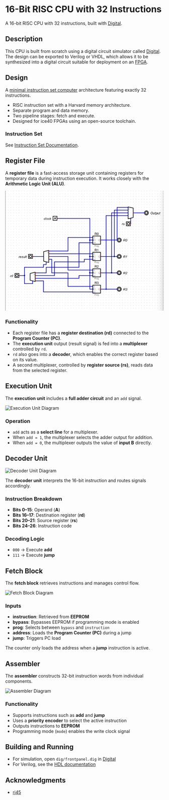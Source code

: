 # 16-Bit RISC CPU with 32 Instructions

A 16-bit RISC CPU with 32 instructions, built with [Digital](https://github.com/hneemann/Digital).

## Description

This CPU is built from scratch using a digital circuit simulator called [Digital](https://github.com/hneemann/Digital). The design can be exported to Verilog or VHDL, which allows it to be synthesized into a digital circuit suitable for deployment on an [FPGA](https://en.wikipedia.org/wiki/Field-programmable_gate_array).

## Design

A [minimal instruction set computer](https://en.wikipedia.org/wiki/Minimal_instruction_set_computer) architecture featuring exactly 32 instructions.

- RISC instruction set with a Harvard memory architecture.
- Separate program and data memory.
- Two pipeline stages: fetch and execute.
- Designed for ice40 FPGAs using an open-source toolchain.

### Instruction Set

See [Instruction Set Documentation](./docs/instructions.md).

## Register File

A **register file** is a fast-access storage unit containing registers for temporary data during instruction execution. It works closely with the **Arithmetic Logic Unit (ALU)**.

![Register File Diagram](./docs_new/regfile.png)

### Functionality

- Each register file has a **register destination (rd)** connected to the **Program Counter (PC)**.
- The **execution unit** output (result signal) is fed into a **multiplexer** controlled by `rd`.
- `rd` also goes into a **decoder**, which enables the correct register based on its value.
- A second multiplexer, controlled by **register source (rs)**, reads data from the selected register.

## Execution Unit

The **execution unit** includes a **full adder circuit** and an `add` signal.

![Execution Unit Diagram](executionunit.png)

### Operation

- `add` acts as a **select line** for a multiplexer.
- When `add = 1`, the multiplexer selects the adder output for addition.
- When `add = 0`, the multiplexer outputs the value of **input B** directly.

## Decoder Unit

![Decoder Unit Diagram](decoder.png)

The **decoder unit** interprets the 16-bit instruction and routes signals accordingly.

### Instruction Breakdown

- **Bits 0–15**: Operand (**A**)
- **Bits 16–17**: Destination register (**rd**)
- **Bits 20–21**: Source register (**rs**)
- **Bits 24–26**: Instruction code

### Decoding Logic

- `000` → Execute **add**
- `111` → Execute **jump**

## Fetch Block

The **fetch block** retrieves instructions and manages control flow.

![Fetch Block Diagram](fetch.png)

### Inputs

- **instruction**: Retrieved from **EEPROM**
- **bypass**: Bypasses EEPROM if programming mode is enabled
- **prog**: Selects between `bypass` and `instruction`
- **address**: Loads the **Program Counter (PC)** during a jump
- **jump**: Triggers PC load

The counter only loads the address when a **jump** instruction is active.

## Assembler

The **assembler** constructs 32-bit instruction words from individual components.

![Assembler Diagram](assembler.png)

### Functionality

- Supports instructions such as **add** and **jump**
- Uses a **priority encoder** to select the active instruction
- Outputs instructions to **EEPROM**
- Programming mode (`mode`) enables the write clock signal

## Building and Running

- For simulation, open `dig/frontpanel.dig` in [Digital](https://github.com/hneemann/Digital)
- For Verilog, see the [HDL documentation](./hdl/README.md)

## Acknowledgments

- [rj45](https://github.com/rj54)
